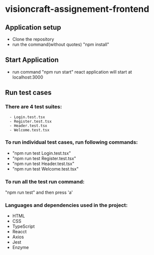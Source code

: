 # visioncraft-assignement-frontend

## Application setup

- Clone the repository
- run the command(without quotes) "npm install"

## Start Application

- run command "npm run start"
 react application will start at localhost:3000
 
 ## Run test cases
 
 ### There are 4 test suites:
      - Login.test.tsx
      - Register.test.tsx
      - Header.test.tsx
      - Welcome.test.tsx
 
 ### To run individual test cases, run following commands:
  - "npm run test Login.test.tsx"
  -  "npm run test Register.test.tsx"
  -  "npm run test Header.test.tsx"
  -  "npm run test Welcome.test.tsx"

 ### To run all the test run command:
  "npm run test" and then press 'a'
  
  
 ### Languages and dependencies used in the project:
  - HTML
  - CSS
  - TypeScript
  - Reacct
  - Axios
  - Jest
  - Enzyme
